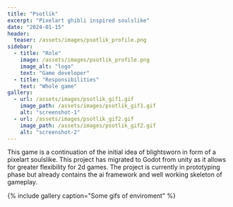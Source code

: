 ```yaml
---
title: "Psotlik"
excerpt: "Pixelart ghibli inspired soulslike"
date: "2024-01-15"
header:
  teaser: /assets/images/psotlik_profile.png
sidebar:
  - title: "Role"
    image: /assets/images/psotlik_profile.png
    image_alt: "logo"
    text: "Game developer"
  - title: "Responsibilities"
    text: "Whole game"
gallery:
  - url: /assets/images/psotlik_gif1.gif
    image_path: /assets/images/psotlik_gif1.gif
    alt: "screenshot-1"
  - url: /assets/images/psotlik_gif2.gif
    image_path: /assets/images/psotlik_gif2.gif
    alt: "screenshot-2"
---
```


This game is a continuation of the initial idea of blightsworn in form of a pixelart soulslike. This project has migrated to Godot from unity as it allows for greater flexibility for 2d games. The project is currently in prototyping phase but already contains the ai framework and well working skeleton of gameplay.

{% include gallery caption="Some gifs of enviroment" %}
